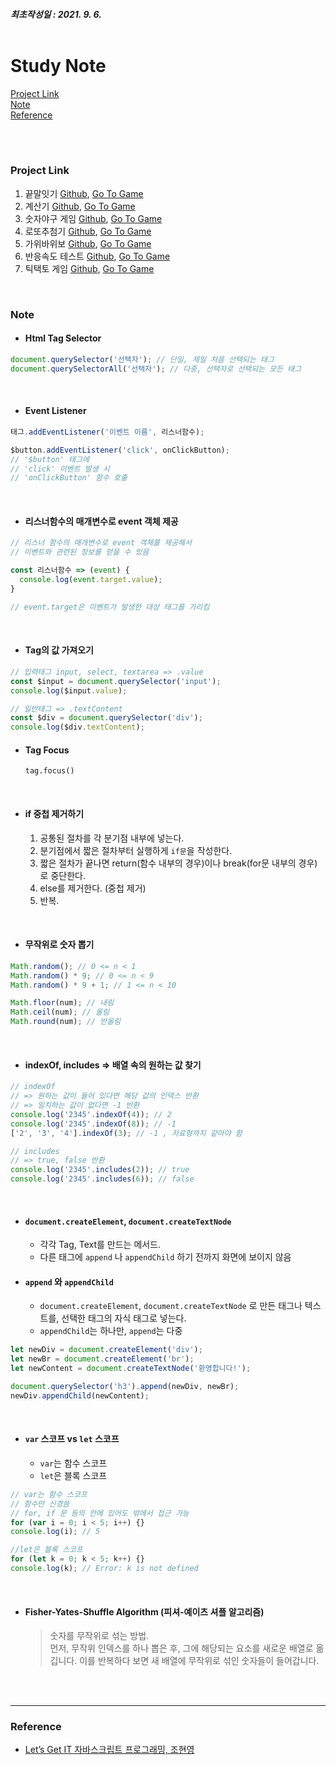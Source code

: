 ##### 최초작성일 : 2021. 9. 6.<br><br>

# Study Note

[Project Link](#project-link)  
[Note](#note)  
[Reference](#reference)

<br><br>

### Project Link

1. 끝말잇기 [Github](https://github.com/mansaout/word-relay), [Go To Game](https://mansaout.github.io/word-relay/)
2. 계산기 [Github](https://github.com/mansaout/calculator), [Go To Game](https://mansaout.github.io/calculator/)
3. 숫자야구 게임 [Github](https://github.com/mansaout/number-baseball), [Go To Game](https://mansaout.github.io/number-baseball/)
4. 로또추첨기 [Github](https://github.com/mansaout/lotto), [Go To Game](https://mansaout.github.io/lotto/)
5. 가위바위보 [Github](https://github.com/mansaout/scissors-rock-spaper), [Go To Game](https://mansaout.github.io/scissors-rock-spaper/)
6. 반응속도 테스트 [Github](https://github.com/mansaout/response-check), [Go To Game](https://mansaout.github.io/response-check/)
7. 틱택토 게임 [Github](https://github.com/mansaout/tictactoe), [Go To Game](https://mansaout.github.io/tictactoe/)

<br>

### Note

- #### Html Tag Selector

```js
document.querySelector('선택자'); // 단일, 제일 처음 선택되는 태그
document.querySelectorAll('선택자'); // 다중, 선택자로 선택되는 모든 태그
```

<br>

- #### Event Listener

```js
태그.addEventListener('이벤트 이름', 리스너함수);

$button.addEventListener('click', onClickButton);
// '$button' 태그에
// 'click' 이벤트 발생 시
// 'onClickButton' 함수 호출
```

<br>

- #### 리스너함수의 매개변수로 event 객체 제공

```js
// 리스너 함수의 매개변수로 event 객체를 제공해서
// 이벤트와 관련된 정보를 얻을 수 있음

const 리스너함수 => (event) {
  console.log(event.target.value);
}

// event.target은 이벤트가 발생한 대상 태그를 가리킴
```

<br>

- #### Tag의 값 가져오기

```js
// 입력태그 input, select, textarea => .value
const $input = document.querySelector('input');
console.log($input.value);

// 일반태그 => .textContent
const $div = document.querySelector('div');
console.log($div.textContent);
```

- #### Tag Focus
  `tag.focus()`

<br>

- #### if 중첩 제거하기
  1. 공통된 절차를 각 분기점 내부에 넣는다.
  2. 분기점에서 짧은 절차부터 실행하게 `if문`을 작성한다.
  3. 짧은 절차가 끝나면 return(함수 내부의 경우)이나 break(for문 내부의 경우)로 중단한다.
  4. else를 제거한다. (중첩 제거)
  5. 반복.

<br>

- #### 무작위로 숫자 뽑기

```js
Math.random(); // 0 <= n < 1
Math.random() * 9; // 0 <= n < 9
Math.random() * 9 + 1; // 1 <= n < 10

Math.floor(num); // 내림
Math.ceil(num); // 올림
Math.round(num); // 반올림
```

<br>

- #### indexOf, includes => 배열 속의 원하는 값 찾기

```js
// indexOf
// => 원하는 값이 들어 있다면 해당 값의 인덱스 반환
// => 일치하는 값이 없다면 -1 반환
console.log('2345'.indexOf(4)); // 2
console.log('2345'.indexOf(8)); // -1
['2', '3', '4'].indexOf(3); // -1 , 자료형까지 같아야 함

// includes
// => true, false 반환
console.log('2345'.includes(2)); // true
console.log('2345'.includes(6)); // false
```

<br>

- #### `document.createElement`, `document.createTextNode`

  - 각각 Tag, Text를 만드는 메서드.
  - 다른 태그에 `append` 나 `appendChild` 하기 전까지 화면에 보이지 않음

- #### `append` 와 `appendChild`
  - `document.createElement`, `document.createTextNode` 로 만든 태그나 텍스트를, 선택한 태그의 자식 태그로 넣는다.
  - `appendChild`는 하나만, `append`는 다중

```js
let newDiv = document.createElement('div');
let newBr = document.createElement('br');
let newContent = document.createTextNode('환영합니다!');

document.querySelector('h3').append(newDiv, newBr);
newDiv.appendChild(newContent);
```

<br>

- #### `var` 스코프 vs `let` 스코프
  - `var`는 함수 스코프
  - `let`은 블록 스코프

```js
// var는 함수 스코프
// 함수만 신경씀
// for, if 문 등의 안에 있어도 밖에서 접근 가능
for (var i = 0; i < 5; i++) {}
console.log(i); // 5

//let은 블록 스코프
for (let k = 0; k < 5; k++) {}
console.log(k); // Error: k is not defined
```

<br>

- #### Fisher-Yates-Shuffle Algorithm (피셔-예이츠 셔플 알고리즘)
  > 숫자를 무작위로 섞는 방법.  
  > 먼저, 무작위 인덱스를 하나 뽑은 후, 그에 해당되는 요소를 새로운 배열로 옮깁니다. 이를 반복하다 보면 새 배열에 무작위로 섞인 숫자들이 들어갑니다.

<br><br>

---

### **Reference**

- [Let’s Get IT 자바스크립트 프로그래밍, 조현영](http://www.kyobobook.co.kr/product/detailViewKor.laf?ejkGb=KOR&mallGb=KOR&barcode=9791165215873&orderClick=LAG&Kc=)

<br><br>
